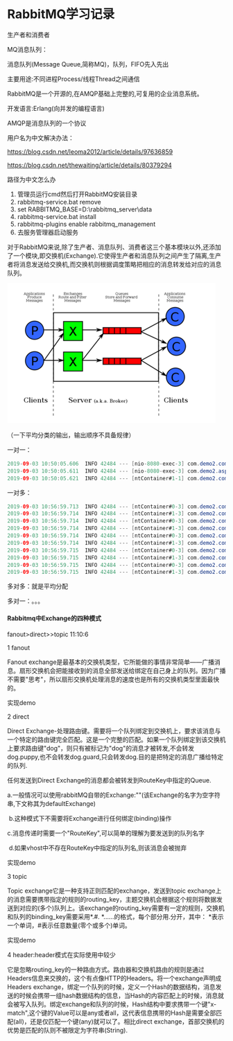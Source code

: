 # RabbitMQ学习记录

生产者和消费者

MQ消息队列：

消息队列(Message Queue,简称MQ)，队列，FIFO先入先出

主要用途:不同进程Process/线程Thread之间通信

RabbitMQ是一个开源的,在AMQP基础上完整的,可复用的企业消息系统。

开发语言:Erlang(向并发的编程语言)

AMQP是消息队列的一个协议

用户名为中文解决办法：

https://blog.csdn.net/leoma2012/article/details/97636859

https://blog.csdn.net/thewaiting/article/details/80379294

路径为中文怎么办

1.  管理员运行cmd然后打开RabbitMQ安装目录
2. rabbitmq-service.bat remove
3. set RABBITMQ_BASE=D:\rabbitmq_server\data
4. rabbitmq-service.bat install
5. rabbitmq-plugins enable rabbitmq_management
6. 去服务管理器启动服务

对于RabbitMQ来说,除了生产者、消息队列、消费者这三个基本模块以外,还添加了一个模块,即交换机(Exchange).它使得生产者和消息队列之间产生了隔离,生产者将消息发送给交换机,而交换机则根据调度策略把相应的消息转发给对应的消息队列。

![rabbitmq](..\picture\rabbitmq.png)

（一下平均分类的输出，输出顺序不具备规律）

一对一：

~~~~java
2019-09-03 10:50:05.606  INFO 42484 --- [nio-8080-exec-3] com.demo2.component.MsgProducer          : 简单消息发送时间：Tue Sep 03 10:50:05 CST 2019
2019-09-03 10:50:05.611  INFO 42484 --- [nio-8080-exec-3] com.demo2.aspect.HttpAspect              : response=success
2019-09-03 10:50:05.621  INFO 42484 --- [ntContainer#1-1] com.demo2.component.MsgReceiver2         : 接收消息2：简单消息发送
~~~~

一对多：

~~~~java
2019-09-03 10:56:59.713  INFO 42484 --- [ntContainer#0-3] com.demo2.component.MsgReceiver1         : 接收消息1：简单消息发送
2019-09-03 10:56:59.714  INFO 42484 --- [ntContainer#1-3] com.demo2.component.MsgReceiver2         : 接收消息2：简单消息发送
2019-09-03 10:56:59.714  INFO 42484 --- [ntContainer#0-3] com.demo2.component.MsgReceiver1         : 接收消息1：简单消息发送
2019-09-03 10:56:59.714  INFO 42484 --- [ntContainer#1-3] com.demo2.component.MsgReceiver2         : 接收消息2：简单消息发送
2019-09-03 10:56:59.714  INFO 42484 --- [ntContainer#0-3] com.demo2.component.MsgReceiver1         : 接收消息1：简单消息发送
2019-09-03 10:56:59.714  INFO 42484 --- [ntContainer#1-3] com.demo2.component.MsgReceiver2         : 接收消息2：简单消息发送
2019-09-03 10:56:59.715  INFO 42484 --- [ntContainer#0-3] com.demo2.component.MsgReceiver1         : 接收消息1：简单消息发送
2019-09-03 10:56:59.715  INFO 42484 --- [ntContainer#1-3] com.demo2.component.MsgReceiver2         : 接收消息2：简单消息发送
2019-09-03 10:56:59.715  INFO 42484 --- [ntContainer#0-3] com.demo2.component.MsgReceiver1         : 接收消息1：简单消息发送
2019-09-03 10:56:59.715  INFO 42484 --- [ntContainer#1-3] com.demo2.component.MsgReceiver2         : 接收消息2：简单消息发送
~~~~

多对多：就是平均分配

多对一：。。。



#### Rabbitmq中Exchange的四种模式

fanout>direct>>topic                        11:10:6

1 fanout

Fanout exchange是最基本的交换机类型，它所能做的事情非常简单——广播消息。扇形交换机会把能接收到的消息全部发送给绑定在自己身上的队列。因为广播不需要"思考"，所以扇形交换机处理消息的速度也是所有的交换机类型里面最快的。

实现demo

2 direct

Direct Exchange-处理路由键。需要将一个队列绑定到交换机上，要求该消息与一个特定的路由键完全匹配。这是一个完整的匹配。如果一个队列绑定到该交换机上要求路由键"dog"，则只有被标记为"dog"的消息才被转发,不会转发dog.puppy,也不会转发dog.guard,只会转发dog.目的是把特定的消息广播给特定的队列.

任何发送到Direct Exchange的消息都会被转发到RouteKey中指定的Queue.

​	a.一般情况可以使用rabbitMQ自带的Exchange:""(该Exchange的名字为空字符串,下文称其为defaultExchange)

​	b.这种模式下不需要将Exchange进行任何绑定(binding)操作

​	c.消息传递时需要一个"RouteKey",可以简单的理解为要发送到的队列名字

​	d.如果vhost中不存在RouteKey中指定的队列名,则该消息会被抛弃

实现demo

3 topic

Topic exchange它是一种支持正则匹配的exchange，发送到topic exchange上的消息需要携带指定的规则的routing_key，主题交换机会根据这个规则将数据发送到对应的(多个)队列上。该exchange的routing_key需要有一定的规则，交换机和队列的binding_key需要采用*.#. *......的格式，每个部分用.分开，其中： *表示一个单词，#表示任意数量(零个或多个)单词。

实现demo

4 header:header模式在实际使用中较少

它是忽略routing_key的一种路由方式。路由器和交换机路由的规则是通过Headers信息来交换的，这个有点像HTTP的Headers。将一个exchange声明成Headers exchange，绑定一个队列的时候，定义一个Hash的数据结构，消息发送的时候会携带一组hash数据结构的信息，当Hash的内容匹配上的时候，消息就会被写入队列。绑定exchange和队列的时候，Hash结构中要求携带一个键"x-match",这个键的Value可以是any或者all，这代表信息携带的Hash是需要全部匹配(all)，还是仅匹配一个键(any)就可以了。相比direct exchange，首部交换机的优势是匹配的队则不被限定为字符串(String).



















